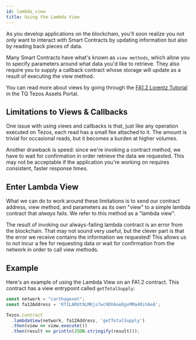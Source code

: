 ```yaml
---
id: lambda_view
title: Using the Lambda View
---
```


As you develop applications on the blockchain, you'll soon realize you not only
want to interact with Smart Contracts by updating information but also by
reading back pieces of data.

Many Smart Contracts have what's known as `view methods`, which allow you to
specify parameters around what data you'd like to retrieve. They also require
you to supply a callback contract whose storage  will update as a result of
executing the view method.

You can read more about views by going through the [FA1.2 Lorentz Tutorial][lorentz-tutorial]
in the TQ Tezos Assets Portal.

[lorentz-tutorial]: https://assets.tqtezos.com/docs/token-contracts/fa12/3-fa12-lorentz/#views

## Limitations to Views & Callbacks

One issue with using views and callbacks is that, just like any operation
executed on Tezos, each read has a small fee attached to it. The amount is
trivial for occasional reads, but it becomes a burden at higher volumes.

Another drawback is speed: since we're invoking a contract method, we have to
wait for confirmation in order retrieve the data we requested. This may not be
acceptable if the application you're working on requires consistent, faster
response times.

## Enter Lambda View

What we can do to work around these limitations is to send our contract address,
view method, and parameters as its own "view" to a simple lambda contract that
_always_ fails. We refer to this method as a "lambda view".

The result of invoking our always-failing lambda contract is an error from the
blockchain. That may not sound very useful, but the clever part is that the
error we receive contains the information we requested! This allows us to _not_
incur a fee for requesting data or wait for confirmation from the network in
order to call view methods.

## Example

Here's an example of using the Lambda View on an FA1.2 contract. This contract
has a view entrypoint called `getTotalSupply`:

```js live noInline
const network = "carthagenet";
const fa12Address = 'KT1LARUt9LMKjs7wc9Dh6oeDgvMMa4Rih8eA';

Tezos.contract
  .lambdaView(network, fa12Address, 'getTotalSupply')
  .then(view => view.execute())
  .then(result => println(JSON.stringify(result)));
```
